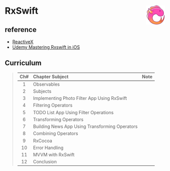 # RxSwift <img src = "https://github.com/ReactiveX/RxSwift/raw/main/assets/RxSwift_Logo.png" width = 60  align = right> 

## reference
- [ReactiveX](http://reactivex.io/)
- [Udemy Mastering Rxswift in iOS](https://www.udemy.com/course/mastering-rxswift-in-ios/)


## Curriculum

  > | Ch# | Chapter Subject | Note |
  > |:---:| :--- | :--- |
  > |1| Observables|  |
  > |2| Subjects |  |
  > |3| Implementing Photo Filter App Using RxSwift |  |
  > |4| Filtering Operators |  |
  > |5| TODO List App Using Filter Operations |  |
  > |6| Transforming Operators |  |
  > |7| Building News App Using Transforming Operators |  |
  > |8| Combining Operators |  |
  > |9| RxCocoa |  |
  > |10| Error Handling |  |
  > |11| MVVM with RxSwift |  |
  > |12| Conclusion |  |

